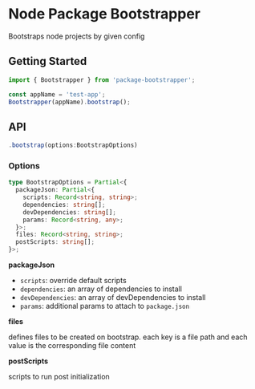 # Node Package Bootstrapper

Bootstraps node projects by given config

## Getting Started

```ts
import { Bootstrapper } from 'package-bootstrapper';

const appName = 'test-app';
Bootstrapper(appName).bootstrap();
```

## API

```ts
.bootstrap(options:BootstrapOptions)
```

### Options

```ts
type BootstrapOptions = Partial<{
  packageJson: Partial<{
    scripts: Record<string, string>;
    dependencies: string[];
    devDependencies: string[];
    params: Record<string, any>;
  }>;
  files: Record<string, string>;
  postScripts: string[];
}>;
```

**packageJson** <br/>

- `scripts`: override default scripts
- `dependencies`: an array of dependencies to install
- `devDependencies`: an array of devDependencies to install
- `params`: additional params to attach to `package.json`

**files** <br/>

defines files to be created on bootstrap. each key is a file path and each value is the corresponding file content

**postScripts** <br/>

scripts to run post initialization
